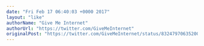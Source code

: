 ```yaml
---
date: "Fri Feb 17 06:40:03 +0000 2017"
layout: "like"
authorName: "Give Me Internet"
authorUrl: "https://twitter.com/GiveMeInternet"
originalPost: "https://twitter.com/GiveMeInternet/status/832479706352005120"
---
```

